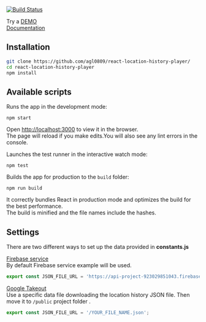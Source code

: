 [![Build Status](https://travis-ci.org/agl0809/react-location-history-player.svg?branch=master)](https://travis-ci.org/agl0809/react-location-history-player)

Try a [DEMO](https://react-location-history-player.herokuapp.com/)<br>
[Documentation](https://agl0809.github.io/react-location-history-player/)

## Installation
```bash
git clone https://github.com/agl0809/react-location-history-player/
cd react-location-history-player
npm install
```

## Available scripts  
Runs the app in the development mode:
```shell
npm start
```
Open [http://localhost:3000](http://localhost:3000) to view it in the browser.<br>
The page will reload if you make edits.You will also see any lint errors in the console.


Launches the test runner in the interactive watch mode:
```shell
npm test
```

Builds the app for production to the `build` folder:
```shell
npm run build
```
It correctly bundles React in production mode and optimizes the build for the best performance.<br>
The build is minified and the file names include the hashes.

## Settings
There are two different ways to set up the data provided in **constants.js**<br>

[Firebase service](https://api-project-923029851043.firebaseio.com/locations.json)<br>
By default Firebase service example will be used.   
```javascript
export const JSON_FILE_URL = 'https://api-project-923029851043.firebaseio.com/locations.json';
``` 

[Google Takeout](https://takeout.google.com/settings/takeout)<br> 
Use a specific data file downloading the location history JSON file. Then move it to `/public` project folder .<br>
```javascript
export const JSON_FILE_URL = '/YOUR_FILE_NAME.json';
``` 


